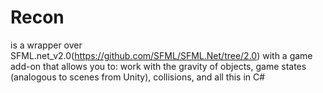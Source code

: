 # Recon
is a wrapper over SFML.net_v2.0(https://github.com/SFML/SFML.Net/tree/2.0) with a game add-on that allows you to: work with the gravity of objects, game states (analogous to scenes from Unity), collisions, and all this in C#